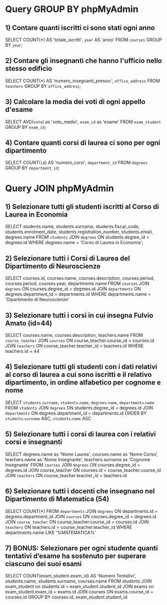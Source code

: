 # Query GROUP BY phpMyAdmin

## 1) Contare quanti iscritti ci sono stati ogni anno
SELECT COUNT(*) AS 'totale_iscritti', `year` AS 'anno'
FROM `courses`
GROUP BY `year`;

## 2) Contare gli insegnanti che hanno l'ufficio nello stesso edificio
SELECT COUNT(*) AS 'numero_insegnanti_presso:', `office_address`
FROM `teachers`
GROUP BY `office_address`;

## 3) Calcolare la media dei voti di ogni appello d'esame
SELECT AVG(`vote`) as 'voto_medio', `exam_id` as 'esame'
FROM `exam_student`
GROUP BY `exam_id`;

## 4) Contare quanti corsi di laurea ci sono per ogni dipartimento
SELECT COUNT(`id`) AS 'numero_corsi', `department_id`
FROM `degrees`
GROUP BY `department_id`;

# Query JOIN phpMyAdmin
## 1) Selezionare tutti gli studenti iscritti al Corso di Laurea in Economia
SELECT students.name, students.surname, students.fiscal_code, students.enrolment_date, students.registration_number, students.email, degrees.name
FROM `students`
JOIN `degrees`
ON students.degree_id = degrees.id
WHERE degrees.name = 'Corso di Laurea in Economia';

## 2) Selezionare tutti i Corsi di Laurea del Dipartimento di Neuroscienze
SELECT courses.id, courses.name, courses.description, courses.period, courses.period, courses.year, departments.name
FROM `courses`
JOIN `degrees`
ON courses.degree_id = degrees.id
JOIN `departments`
ON degrees.department_id = departments.id
WHERE departments.name = 'Dipartimento di Neuroscienze'

## 3) Selezionare tutti i corsi in cui insegna Fulvio Amato (id=44)
SELECT courses.name, courses.description, teachers.name
FROM `course_teacher`
JOIN `courses`
ON course_teacher.course_id = courses.id
JOIN `teachers`
ON course_teacher.teacher_id = teachers.id
WHERE teachers.id = 44

## 4) Selezionare tutti gli studenti con i dati relativi al corso di laurea a cui sono iscritti e il relativo dipartimento, in ordine alfabetico per cognome e nome
SELECT `students`.`surname`, `students`.`name`, `degrees`.`name`, `departments`.`name`
FROM `students`
JOIN `degrees`
ON students.degree_id = degrees.id
JOIN `departments`
ON degrees.department_id = departments.id
ORDER BY `students`.`surname` ASC, `students`.`name` ASC

## 5) Selezionare tutti i corsi di laurea con i relativi corsi e insegnanti
SELECT degrees.name as 'Nome Laurea', courses.name as 'Nome Corso', teachers.name as 'Nome Insegnante', teachers.surname as 'Cognome Insegnante'
FROM `courses`
JOIN `degrees`
ON courses.degree_id = degrees.id
JOIN course_teacher
ON courses.id = course_teacher.course_id
JOIN `teachers`
ON course_teacher.teacher_id = teachers.id

## 6) Selezionare tutti i docenti che insegnano nel Dipartimento di Matematica (54)
SELECT COUNT(*)
FROM `departments`
JOIN `degrees`
ON departments.id = degrees.department_id
JOIN `courses`
ON courses.degree_id = degrees.id
JOIN `course_teacher`
ON course_teacher.course_id = courses.id
JOIN `teachers`
ON teachers.id = course_teacher.teacher_id
WHERE departments.name LIKE '%MATEMATICA%'

## 7) BONUS: Selezionare per ogni studente quanti tentativi d’esame ha sostenuto per superare ciascuno dei suoi esami
SELECT COUNT(exam_student.exam_id) AS 'Numero Tentativi', students.name, students.surname, courses.name 
FROM students
JOIN exam_student
on students.id = exam_student.student_id
JOIN exams
on exam_student.exam_id = exams.id
JOIN courses
ON exams.course_id = courses.id
GROUP BY courses.id, exam_student.student_id  